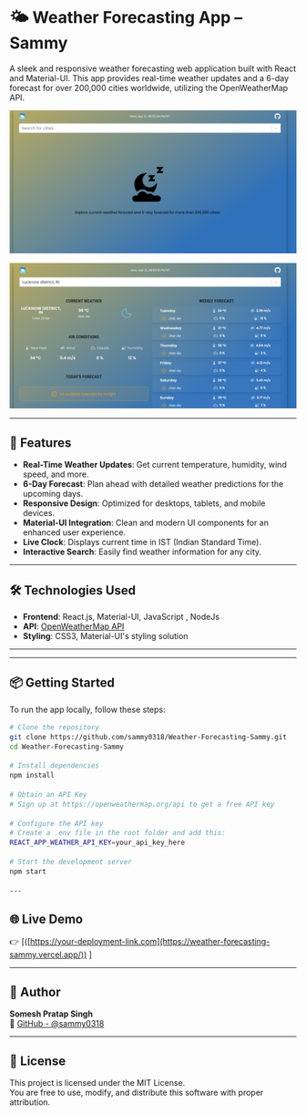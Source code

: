 # 🌤️ Weather Forecasting App – Sammy

A sleek and responsive weather forecasting web application built with React and Material-UI. This app provides real-time weather updates and a 6-day forecast for over 200,000 cities worldwide, utilizing the OpenWeatherMap API.


![Weather App Preview](https://github.com/sammy0318/Weather-Forecasting-Sammy/blob/main/the-weather-forecasting-main/public/Preview.png?raw=true)

![Lucknow Weather](https://github.com/sammy0318/Weather-Forecasting-Sammy/blob/main/the-weather-forecasting-main/public/Lucknow_Weather.png?raw=true)

---

## 🚀 Features

- **Real-Time Weather Updates**: Get current temperature, humidity, wind speed, and more.
- **6-Day Forecast**: Plan ahead with detailed weather predictions for the upcoming days.
- **Responsive Design**: Optimized for desktops, tablets, and mobile devices.
- **Material-UI Integration**: Clean and modern UI components for an enhanced user experience.
- **Live Clock**: Displays current time in IST (Indian Standard Time).
- **Interactive Search**: Easily find weather information for any city.

---

## 🛠️ Technologies Used

- **Frontend**: React.js, Material-UI, JavaScript , NodeJs
- **API**: [OpenWeatherMap API](https://openweathermap.org/api)
- **Styling**: CSS3, Material-UI's styling solution

---


---

## 📦 Getting Started

To run the app locally, follow these steps:

```bash
# Clone the repository
git clone https://github.com/sammy0318/Weather-Forecasting-Sammy.git
cd Weather-Forecasting-Sammy

# Install dependencies
npm install

# Obtain an API Key
# Sign up at https://openweathermap.org/api to get a free API key

# Configure the API key
# Create a .env file in the root folder and add this:
REACT_APP_WEATHER_API_KEY=your_api_key_here

# Start the development server
npm start

---

```

## 🌐 Live Demo

👉 [([https://your-deployment-link.com](https://weather-forecasting-sammy.vercel.app/)) ]  

---

## 👤 Author

**Somesh Pratap Singh**  
🔗 [GitHub - @sammy0318](https://github.com/sammy0318)

---

## 📄 License

This project is licensed under the MIT License.  
You are free to use, modify, and distribute this software with proper attribution.




